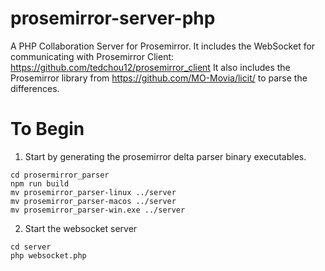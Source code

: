 # prosemirror-server-php
A PHP Collaboration Server for Prosemirror.
It includes the WebSocket for communicating with Prosemirror Client: https://github.com/tedchou12/prosemirror_client
It also includes the Prosemirror library from https://github.com/MO-Movia/licit/ to parse the differences.

# To Begin
1. Start by generating the prosemirror delta parser binary executables.
```
cd prosermirror_parser
npm run build
mv prosemirror_parser-linux ../server
mv prosemirror_parser-macos ../server
mv prosemirror_parser-win.exe ../server
```
2. Start the websocket server
```
cd server
php websocket.php
```


